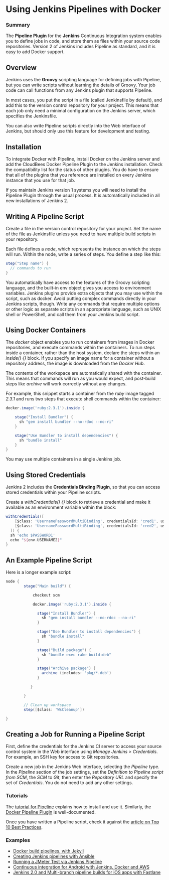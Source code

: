 Using Jenkins Pipelines with Docker
===

### Summary

The **Pipeline Plugin** for the **Jenkins** Continuous Integration system enables you to define jobs in code, and store them as files within your source code repositories. Version 2 of Jenkins includes Pipeline as standard, and it is easy to add Docker support.

## Overview

Jenkins uses the **Groovy** scripting language for defining jobs with Pipeline, but you can write scripts without learning the details of Groovy. Your job code can call functions from any Jenkins plugin that supports Pipeline.

In most cases, you put the script in a file (called Jenkinsfile by default), and add this to the version control repository for your project. This means that each job only need a minimal configuration on the Jenkins server, which specifies the Jenkinsfile.

You can also write Pipeline scripts directly into the Web interface of Jenkins, but should only use this feature for development and testing.

## Installation

To integrate Docker with Pipeline, install Docker on the Jenkins server and add the CloudBees Docker Pipeline Plugin to the Jenkins installation. Check the compatibility list for the status of other plugins. You do have to ensure that all of the plugins that you reference are installed on every Jenkins instance that you use for that job.

If you maintain Jenkins version 1 systems you will need to install the Pipeline Plugin through the usual process. It is automatically included in all new installations of Jenkins 2.

## Writing A Pipeline Script

Create a file in the version control repository for your project. Set the name of the file as Jenkinsfile unless you need to have multiple build scripts in your repository.

Each file defines a _node_, which represents the instance on which the steps will run. Within the node, write a series of steps. You define a step like this:

```groovy
step("Step name") {
  // commands to run
}
```

You automatically have access to the features of the Groovy scripting language, and the built-in env object gives you access to environment variables. Jenkins plugins provide extra objects that you may use within the script, such as docker. Avoid putting complex commands directly in your Jenkins scripts, though. Write any commands that require multiple options or other logic as separate scripts in an appropriate language, such as UNIX shell or PowerShell, and call them from your Jenkins build script.

## Using Docker Containers

The _docker_ object enables you to run containers from images in Docker repositories, and execute commands within the containers. To run steps inside a container, rather than the host system, declare the steps within an _inside() {}_ block. If you specify an image name for a container without a repository address, the image is downloaded from the _Docker Hub_.

The contents of the workspace are automatically shared with the container. This means that commands will run as you would expect, and post-build steps like _archive_ will work correctly without any changes.

For example, this snippet starts a container from the _ruby_ image tagged _2.3.1_ and runs two steps that execute shell commands within the container:

```groovy
docker.image('ruby:2.3.1').inside {

    stage("Install Bundler") {
      sh "gem install bundler --no-rdoc --no-ri"
    }

    stage("Use Bundler to install dependencies") {
      sh "bundle install"
    }
}
```

You may use multiple containers in a single Jenkins job.

## Using Stored Credentials

Jenkins 2 includes the **Credentials Binding Plugin**, so that you can access stored credentials within your Pipeline scripts.

Create a _withCredentials() {}_ block to retrieve a credential and make it available as an environment variable within the block:

```groovy
withCredentials([
    [$class: 'UsernamePasswordMultiBinding', credentialsId: 'cred1', usernameVariable: 'USERNAME1', passwordVariable: 'PASSWORD1'],
    [$class: 'UsernamePasswordMultiBinding', credentialsId: 'cred2', usernameVariable: 'USERNAME2', passwordVariable: 'PASSWORD2']
  ]) {
  sh 'echo $PASSWORD1'
  echo "${env.USERNAME2}"
}
```

## An Example Pipeline Script

Here is a longer example script:

```groovy
node {
        stage("Main build") {

            checkout scm

            docker.image('ruby:2.3.1').inside {

              stage("Install Bundler") {
                sh "gem install bundler --no-rdoc --no-ri"
              }

              stage("Use Bundler to install dependencies") {
                sh "bundle install"
              }

              stage("Build package") {
                sh "bundle exec rake build:deb"
              }

              stage("Archive package") {
                archive (includes: 'pkg/*.deb')
              }

           }

        }

        // Clean up workspace
        step([$class: 'WsCleanup'])

}
```

## Creating a Job for Running a Pipeline Script

First, define the credentials for the Jenkins CI server to access your source control system in the Web interface using _Manage Jenkins > Credentials_. For example, an SSH key for access to Git repositories.

Create a new job in the Jenkins Web interface, selecting the _Pipeline_ type. In the _Pipeline_ section of the job settings, set the _Definition to Pipeline script from SCM_, the _SCM_ to _Git_, then enter the _Repository URL_ and specify the set of _Credentials_. You do not need to add any other settings.

### Tutorials

The [tutorial for Pipeline](https://jenkins.io/doc/pipeline/) explains how to install and use it. Similarly, the [Docker Pipeline Plugin](https://go.cloudbees.com/docs/cloudbees-documentation/cje-user-guide/chapter-docker-workflow.html) is well-documented.

Once you have written a Pipeline script, check it against the [article on Top 10 Best Practices](https://www.cloudbees.com/blog/top-10-best-practices-jenkins-pipeline-plugin).

### Examples

* [Docker build pipelines, with Jekyll](https://www.cloudbees.com/blog/top-10-best-practices-jenkins-pipeline-plugin)
* [Creating Jenkins pipelines with Ansible](https://wjoel.com/posts/ansible-jenkins-pipeline-part-1.html)
* [Running a JMeter Test via Jenkins Pipeline](https://www.blazemeter.com/blog/running-jmeter-test-jenkins-pipeline)
* [Continuous integration for Android with Jenkins, Docker and AWS](http://flyingtophat.co.uk/blog/2016/07/07/continuous-integration-for-android-with-jenkins-docker-and-aws.html)
* [Jenkins 2.0 and Multi-branch pipeline builds for iOS apps with Fastlane](https://www.quernus.co.uk/2016/04/27/jenkins-2.0-multi-branch-pipeline-ios-fastlane-builds/)
